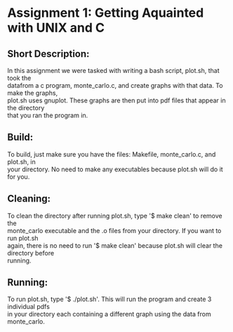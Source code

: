 # Assignment 1: Getting Aquainted with UNIX and C

## Short Description:
In this assignment we were tasked with writing a bash script, plot.sh, that took the  
datafrom a c program, monte\_carlo.c, and create graphs with that data. To make the graphs,  
plot.sh uses gnuplot. These graphs are then put into pdf files that appear in the directory  
that you ran the program in.

## Build:
To build, just make sure you have the files: Makefile, monte\_carlo.c, and plot.sh, in  
your directory. No need to make any executables because plot.sh will do it for you.

## Cleaning:

To clean the directory after running plot.sh, type '$ make clean' to remove the  
monte\_carlo executable and the .o files from your directory. If you want to run plot.sh  
again, there is no need to run '$ make clean' because plot.sh will clear the directory before  
running.

## Running:
To run plot.sh, type '$ ./plot.sh'. This will run the program and create 3 individual pdfs  
in your directory each containing a different graph using the data from monte\_carlo.
